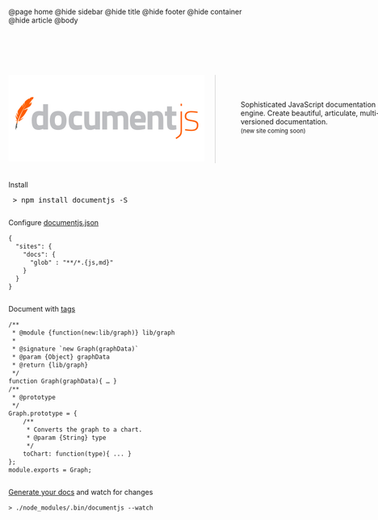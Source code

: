 @page home
@hide sidebar
@hide title
@hide footer
@hide container
@hide article
@body

<section style="width: 800px; margin:100px auto 20px auto; overflow:hidden;">
<div style="border-right: 1px solid #ccc; padding-right:20px; margin-right:50px; float:left;">
<img src="theme/docjs-landing-page-logo.png" alt="StealJS Logo" />
</div>	
<div style="float:left; width: 320px; padding-top: 36px;">
<p style="-webkit-font-smoothing: antialiased; font-family: "HelveticaNeue-Light", "Helvetica Neue Light", "Helvetica Neue", Helvetica, Arial, "Lucida Grande", sans-serif; font-weight: 300; ">Sophisticated JavaScript documentation engine. Create beautiful, articulate, multi-versioned documentation.
<br><small>(new site coming soon)</small></p>
</div>
</section>
<section style="width: 800px; margin:0 auto; overflow:hidden;">
<p>Install</p>
<pre> > npm install documentjs -S</pre>
</section>	

<section style="width: 800px; margin:0 auto; overflow:hidden;">

Configure [documentjs.json](/docs/DocumentJS.docConfig.html)

```
{
  "sites": {
    "docs": {
      "glob" : "**/*.{js,md}"
    }
  }
}
```

</section>	
<section style="width: 800px; margin:0 auto; overflow:hidden;">

Document with [tags](/docs/documentjs.tags.html)

```
/**
 * @module {function(new:lib/graph)} lib/graph
 * 
 * @signature `new Graph(graphData)`
 * @param {Object} graphData
 * @return {lib/graph}
 */
function Graph(graphData){ … }
/**
 * @prototype
 */
Graph.prototype = {
    /**
     * Converts the graph to a chart.
     * @param {String} type
     */
    toChart: function(type){ ... }
};
module.exports = Graph;
```

</section>	
<section style="width: 800px; margin:0 auto; overflow:hidden;">

[Generate your docs](/docs/DocumentJS.apis.generate.documentjs.html) and watch for changes

```
> ./node_modules/.bin/documentjs --watch
```

</section>